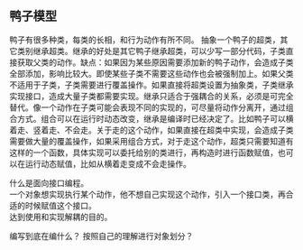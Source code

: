 ## 鸭子模型

鸭子有很多种类，每类的长相，和行为动作有所不同。
抽象一个鸭子的超类，其它类别继承超类。继承的好处是其它鸭子继承超类，可以少写一部分代码，子类直接获取父类的动作。缺点：如果因为某些原因需要添加新的鸭子动作，会造成子类全部添加，影响比较大。即使某些子类不需要这些动作也会被强制加上。如果父类不适用于子类，子类需要进行覆盖操作。如果直接将超类设置为抽象类，子类继承实现接口，造成大量子类都需要实现。继承只适合于强耦合的关系，必须是可完全替代。像一个动作在子类可能会表现不同的实现的，可尽量将动作分离开，通过组合方式。组合可以在运行时动态改变，继承是编译时已经决定了。比如鸭子可以横着走、竖着走、不会走。关于走的这个动作，如果直接在超类中实现，会造成子类需要做大量的覆盖操作，如果采用组合方式，对于走这个动作，超类只需要知道有这样的一个函数，具体实现可以委托给别的类进行，再构造时进行函数赋值，也可以在运行动态赋值，比如从横着走变成不会走操作。

什么是面向接口编程。   
一个对象想实现执行某个动作，他不想自己实现这个动作，引入一个接口类，再合适的时候赋值这个接口。   
达到使用和实现解耦的目的。  

编写到底在编什么？
按照自己的理解进行对象划分？